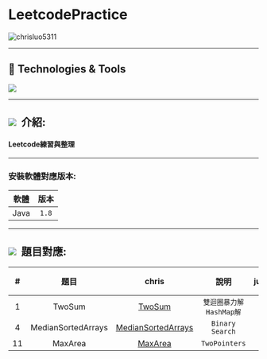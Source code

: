 # LeetcodePractice

<div>
 <img src="https://img.shields.io/github/commit-activity/m/chrisluo5311/LeetcodePractice" alt="chrisluo5311" />
 </div> 
 
 ---
 
 <h2 > 🔧 Technologies & Tools </h2>
 <div >
 <img src="https://img.shields.io/badge/Java-ED8B00?style=for-the-badge&logo=java&logoColor=white" />
<!--    <img src="https://img.shields.io/badge/Hibernate-59666C?style=for-the-badge&logo=Hibernate&logoColor=white" /> -->
<!--    <img src="https://img.shields.io/badge/Spring_Boot-F2F4F9?style=for-the-badge&logo=spring-boot" /> -->
<!--    <img src="https://img.shields.io/badge/Selenium-43B02A?style=for-the-badge&logo=Selenium&logoColor=white" /> -->
<!--    <img src="https://img.shields.io/badge/-linebot-brightgreen?style=for-the-badge&logo=line&logoColor=white" /> -->
<!--    <img src="https://img.shields.io/badge/PostgreSQL-316192?style=for-the-badge&logo=postgresql&logoColor=white" /> -->
<!--    <img src="https://img.shields.io/badge/rabbitmq-%23FF6600.svg?&style=for-the-badge&logo=rabbitmq&logoColor=white" /> -->
<!--   <img src="https://img.shields.io/badge/redis-%23DD0031.svg?&style=for-the-badge&logo=redis&logoColor=white" /> -->
  </div>
 
 ---
 
 <h2 ><img src="https://img.icons8.com/office/30/000000/training.png"/> &nbsp介紹: </h2>
 
#### Leetcode練習與整理
 
 ---

### 安裝軟體對應版本:
|  軟體  |  版本  |  
|:------:|:--------:|
|  Java  | `1.8`   | 

 ---

 <h2 ><img src="https://img.icons8.com/external-tal-revivo-color-tal-revivo/24/null/external-level-up-your-coding-skills-and-quickly-land-a-job-logo-color-tal-revivo.png"/> &nbsp題目對應: </h2>
 
|  #  |  題目  |  chris  |  說明  | julia  |  說明  |    
|:------:|:------:|:--------:|:--------:|:------:|:------:|
| 1 |  TwoSum  | [TwoSum](https://github.com/chrisluo5311/LeetcodePractice/blob/main/java_chris/Twosum.java)   | `雙迴圈暴力解` `HashMap解`   |         |         |
| 4 |  MedianSortedArrays | [MedianSortedArrays](https://github.com/chrisluo5311/LeetcodePractice/blob/main/java_chris/array/MedianSortedArrays.java) | `Binary Search` | | |
| 11 | MaxArea  | [MaxArea](https://github.com/chrisluo5311/LeetcodePractice/blob/main/java_chris/array/MaxArea.java)   | `TwoPointers`   |         |         |
